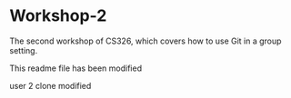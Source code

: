 # Workshop-2

The second workshop of CS326, which covers how to use Git in a group setting.

This readme file has been modified

user 2 clone modified
